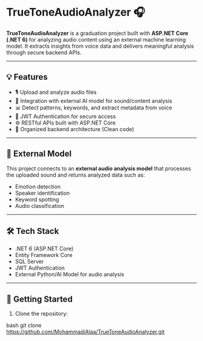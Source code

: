 # TrueToneAudioAnalyzer 🎧

**TrueToneAudioAnalyzer** is a graduation project built with **ASP.NET Core (.NET 6)** for analyzing audio content using an external machine learning model. It extracts insights from voice data and delivers meaningful analysis through secure backend APIs.

---

## 💡 Features

- 🎙 Upload and analyze audio files
- 🤖 Integration with external AI model for sound/content analysis
- 📊 Detect patterns, keywords, and extract metadata from voice
- 🔐 JWT Authentication for secure access
- ⚙️ RESTful APIs built with ASP.NET Core
- 📁 Organized backend architecture (Clean code)

---

## 🧠 External Model

This project connects to an **external audio analysis model** that processes the uploaded sound and returns analyzed data such as:
- Emotion detection
- Speaker identification
- Keyword spotting
- Audio classification

---

## 🛠️ Tech Stack

- .NET 6 (ASP.NET Core)
- Entity Framework Core
- SQL Server
- JWT Authentication
- External Python/AI Model for audio analysis

---
## 🚀 Getting Started

1. Clone the repository:
   
bash
   git clone https://github.com/MohammadiAlaa/TrueToneAudioAnalyzer.git


